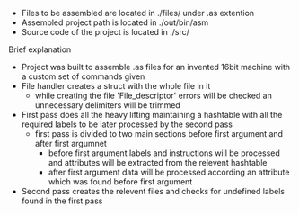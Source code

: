 
- Files to be assembled are located in ./files/ under .as extention
- Assembled project path is located in ./out/bin/asm
- Source code of the project is located in ./src/

Brief explanation

- Project was built to assemble .as files for an invented 16bit machine with a custom set of commands given
- File handler creates a struct with the whole file in it
  - while creating the file 'File_descriptor' errors will be checked an unnecessary delimiters will be trimmed 
- First pass does all the heavy lifting maintaining a hashtable with all the required labels to be later processed by the second pass
  - first pass is divided to two main sections before first argument and after first argumnet 
    - before first argument labels and instructions will be processed and attributes will be extracted from the relevent hashtable
    - after first argument data will be processed according an attribute which was found before first argument
- Second pass creates the relevent files and checks for undefined labels found in the first pass